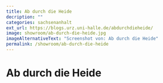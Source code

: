 ```yaml
---
title: Ab durch die Heide
decription: ""
categories: sachsenanhalt
ext_url: https://blogs.urz.uni-halle.de/abdurchdieheide/
image: showroom/ab-durch-die-heide.jpg
imageAlternativeText: "Screenshot von: Ab durch die Heide"
permalink: /showroom/ab-durch-die-heide
---
```


# Ab durch die Heide
